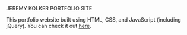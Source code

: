 JEREMY KOLKER PORTFOLIO SITE

This portfolio website built using HTML, CSS, and JavaScript (including jQuery). You can check it out [here](https://jeremykolker.netlify.app/).


